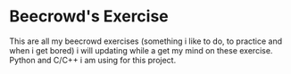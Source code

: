 # Beecrowd's Exercise
This are all my beecrowd exercises (something i like to do, to practice and when i get bored) i will updating while a get my mind on these exercise. Python and C/C++ i am using for this project.
